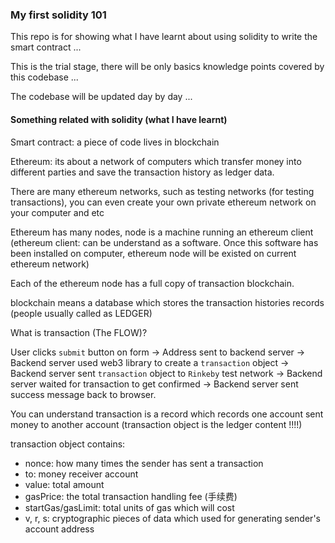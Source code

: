 ### My first solidity 101

This repo is for showing what I have learnt about using solidity to write the smart contract ...

This is the trial stage, there will be only basics knowledge points covered by this codebase ...

The codebase will be updated day by day ...


#### Something related with solidity (what I have learnt)

Smart contract: a piece of code lives in blockchain

Ethereum: its about a network of computers which transfer money into different parties and save the transaction history as ledger data.

There are many ethereum networks, such as testing networks (for testing transactions), you can even create your own private ethereum network on your computer and etc

Ethereum has many nodes, node is a machine running an ethereum client (ethereum client: can be understand as a software. Once this software has been installed on computer, ethereum node will be existed on current ethereum network)

Each of the ethereum node has a full copy of transaction blockchain.

blockchain means a database which stores the transaction histories records (people usually called as LEDGER)


What is transaction (The FLOW)?

User clicks `submit` button on form ->
Address sent to backend server ->
Backend server used web3 library to create a `transaction` object ->
Backend server sent `transaction` object to `Rinkeby` test network ->
Backend server waited for transaction to get confirmed ->
Backend server sent success message back to browser.


You can understand transaction is a record which records one account sent money to another account (transaction object is the ledger content !!!!)


transaction object contains: 

- nonce: how many times the sender has sent a transaction
- to: money receiver account
- value: total amount
- gasPrice: the total transaction handling fee (手续费)
- startGas/gasLimit: total units of gas which will cost
- v, r, s: cryptographic pieces of data which used for generating sender's account address
